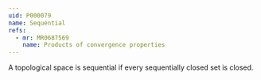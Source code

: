 ```yaml
---
uid: P000079
name: Sequential
refs:
  - mr: MR0687569
    name: Products of convergence properties
---
```

A topological space is sequential if every sequentially closed set is closed.
